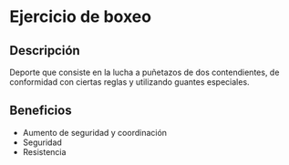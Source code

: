 # Ejercicio de boxeo

## Descripción
Deporte que consiste en la lucha a puñetazos de dos contendientes, de conformidad con ciertas reglas y utilizando guantes especiales.

## Beneficios
- Aumento de seguridad y coordinación
- Seguridad
- Resistencia